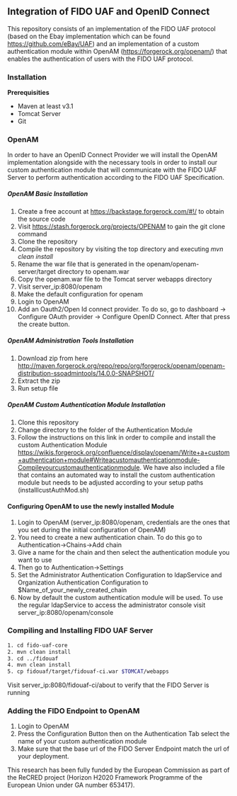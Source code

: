 ## Integration of FIDO UAF and OpenID Connect
This repository consists of an implementation of the FIDO UAF protocol (based on the Ebay implementation which can be found https://github.com/eBay/UAF) and an implementation of a custom authentication module within OpenAM (https://forgerock.org/openam/) that enables the authentication of users with the FIDO UAF protocol.

### Installation
**Prerequisities**
  - Maven at least v3.1
  - Tomcat Server
  - Git

### OpenAM 
In order to have an OpenID Connect Provider we will install the OpenAM implementation alongside with the necessary tools in order to install our custom authentication module that will communicate with the FIDO UAF Server to perform authentication according to the FIDO UAF Specification.

##### OpenAM Basic Installation
1. Create a free account at https://backstage.forgerock.com/#!/ to obtain the source code
2. Visit https://stash.forgerock.org/projects/OPENAM to gain the git clone command
3. Clone the repository
4. Compile the repository by visiting the top directory and executing *mvn clean install*
5. Rename the war file that is generated in the openam/openam-server/target directory to openam.war
6. Copy the openam.war file to the Tomcat server webapps directory
7. Visit server_ip:8080/openam
8. Make the default configuration for openam
9. Login to OpenAM
10. Add an Oauth2/Open Id connect provider. To do so, go to dashboard -> Configure OAuth provider -> Configure OpenID Connect. After that press the create button.

##### OpenAM Administration Tools Installation
1. Download zip from here http://maven.forgerock.org/repo/repo/org/forgerock/openam/openam-distribution-ssoadmintools/14.0.0-SNAPSHOT/
2. Extract the zip
3. Run setup file 

##### OpenAM Custom Authentication Module Installation
1. Clone this repository
2. Change directory to the folder of the Authentication Module
3. Follow the instructions on this link in order to compile and install the custom Authentication Module https://wikis.forgerock.org/confluence/display/openam/Write+a+custom+authentication+module#Writeacustomauthenticationmodule-Compileyourcustomauthenticationmodule. We have also included a file that contains an automated way to install the custom authentication module but needs to be adjusted according to your setup paths (installlcustAuthMod.sh)

#### Configuring OpenAM to use the newly installed Module
1. Login to OpenAM (server_ip:8080/openam, credentials are the ones that you set during the initial configuration of OpenAM)
2. You need to create a new authentication chain. To do this go to Authentication->Chains->Add chain
3. Give a name for the chain and then select the authentication module you want to use
4. Then go to Authentication->Settings
5. Set the Administrator Authentication Configuration to ldapService and Organization Authentication Configuration to $Name_of_your_newly_created_chain
6. Now by default the custom authentication module will be used. To use the regular ldapService to access the administrator console visit server_ip:8080/openam/console


### Compiling and Installing FIDO UAF Server
```sh
1. cd fido-uaf-core
2. mvn clean install
3. cd ../fidouaf
4. mvn clean install 
5. cp fidouaf/target/fidouaf-ci.war $TOMCAT/webapps
```
Visit server_ip:8080/fidouaf-ci/about to verify that the FIDO Server is running

### Adding the FIDO Endpoint to OpenAM
1. Login to OpenAM
2. Press the Configuration Button then on the Authentication Tab select the name of your custom authentication module
3. Make sure that the base url of the FIDO Server Endpoint match the url of your deployment.

This research has been fully funded by the European Commission as part of the ReCRED project (Horizon H2020 Framework Programme of the European Union under GA number 653417).






